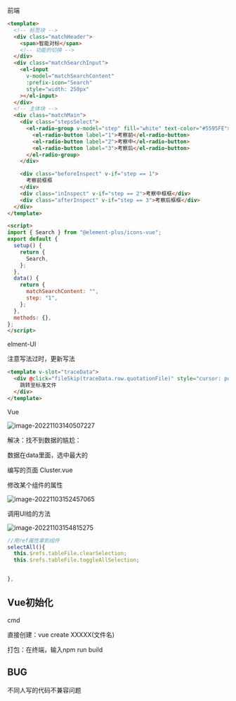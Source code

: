 前端

```html
<template>
  <!-- 标签块 -->
  <div class="matchHeader">
    <span>智能对标</span>
    <!-- 功能的切换 -->
  </div>
  <div class="matchSearchInput">
    <el-input
      v-model="matchSearchContent"
      :prefix-icon="Search"
      style="width: 250px"
    ></el-input>
  </div>
  <!-- 主体块 -->
  <div class="matchMain">
    <div class="stepsSelect">
      <el-radio-group v-model="step" fill="white" text-color="#5595FE">
        <el-radio-button label="1">考察前</el-radio-button>
        <el-radio-button label="2">考察中</el-radio-button>
        <el-radio-button label="3">考察后</el-radio-button>
      </el-radio-group>
    </div>

    <div class="beforeInspect" v-if="step == 1">
      考察前框框
    </div>
    <div class="inInspect" v-if="step == 2">考察中框框</div>
    <div class="afterInspect" v-if="step == 3">考察后框框</div>
  </div>
</template>

<script>
import { Search } from "@element-plus/icons-vue";
export default {
  setup() {
    return {
      Search,
    };
  },
  data() {
    return {
      matchSearchContent: "",
      step: "1",
    };
  },
  methods: {},
};
</script>
```



elment-UI

注意写法过时，更新写法

```html
<template v-slot="traceData">
  <div @click="fileSkip(traceData.row.quotationFile)" style="cursor: pointer">
    跳转至标准文件
  </div>
</template>
```





Vue

![image-20221103140507227](C:\Users\86178\AppData\Roaming\Typora\typora-user-images\image-20221103140507227.png)



解决：找不到数据的尴尬：

数据在data里面，选中最大的

编写的页面  Cluster.vue



修改某个组件的属性

![image-20221103152457065](C:\Users\86178\AppData\Roaming\Typora\typora-user-images\image-20221103152457065.png)



调用UI给的方法

![image-20221103154815275](C:\Users\86178\AppData\Roaming\Typora\typora-user-images\image-20221103154815275.png)

```js
//用ref属性拿到组件
selectAll(){
  this.$refs.tableFile.clearSelection;
  this.$refs.tableFile.toggleAllSelection;


},
```







## Vue初始化

cmd

直接创建：vue create  XXXXX(文件名)

打包：在终端，输入npm run build







## BUG

不同人写的代码不兼容问题

